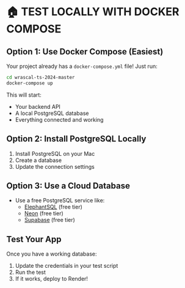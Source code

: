 # 🏠 TEST LOCALLY WITH DOCKER COMPOSE

## Option 1: Use Docker Compose (Easiest)
Your project already has a `docker-compose.yml` file! Just run:

```bash
cd wrascal-ts-2024-master
docker-compose up
```

This will start:
- Your backend API
- A local PostgreSQL database
- Everything connected and working

## Option 2: Install PostgreSQL Locally
1. Install PostgreSQL on your Mac
2. Create a database
3. Update the connection settings

## Option 3: Use a Cloud Database
- Use a free PostgreSQL service like:
  - [ElephantSQL](https://www.elephantsql.com/) (free tier)
  - [Neon](https://neon.tech/) (free tier)
  - [Supabase](https://supabase.com/) (free tier)

## Test Your App
Once you have a working database:
1. Update the credentials in your test script
2. Run the test
3. If it works, deploy to Render!



